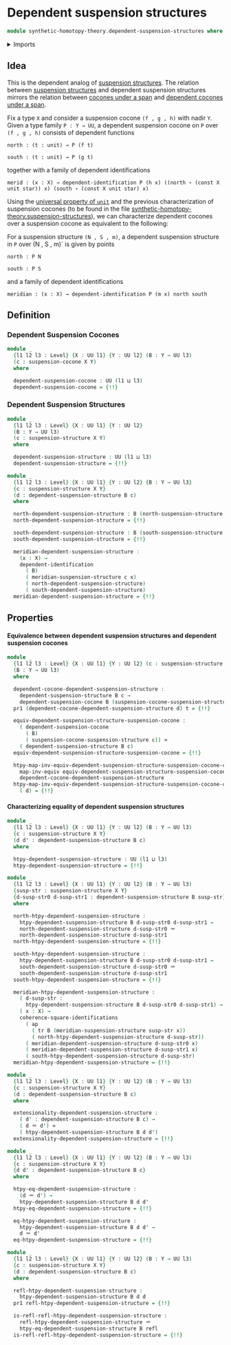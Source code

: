 # Dependent suspension structures

```agda
module synthetic-homotopy-theory.dependent-suspension-structures where
```

<details><summary>Imports</summary>

```agda
open import foundation.action-on-identifications-functions
open import foundation.commuting-squares-of-identifications
open import foundation.constant-maps
open import foundation.dependent-identifications
open import foundation.dependent-pair-types
open import foundation.equivalences
open import foundation.function-extensionality
open import foundation.function-types
open import foundation.functoriality-dependent-pair-types
open import foundation.homotopies
open import foundation.identity-types
open import foundation.injective-maps
open import foundation.structure-identity-principle
open import foundation.transport-along-identifications
open import foundation.unit-type
open import foundation.universal-property-unit-type
open import foundation.universe-levels

open import synthetic-homotopy-theory.dependent-cocones-under-spans
open import synthetic-homotopy-theory.suspension-structures
```

</details>

## Idea

This is the dependent analog of
[suspension structures](synthetic-homotopy-theory.suspension-structures.md). The
relation between
[suspension structures](synthetic-homotopy-theory.suspension-structures.md) and
dependent suspension structures mirrors the relation between
[cocones under a span](synthetic-homotopy-theory.cocones-under-spans.md) and
[dependent cocones under a span](synthetic-homotopy-theory.dependent-cocones-under-spans.md).

Fix a type `X` and consider a suspension cocone `(f , g , h)` with nadir `Y`.
Given a type family `P : Y → UU`, a dependent suspension cocone on `P` over
`(f , g , h)` consists of dependent functions

```text
north : (t : unit) → P (f t)

south : (t : unit) → P (g t)
```

together with a family of dependent identifications

```text
merid : (x : X) → dependent-identification P (h x) ((north ∘ (const X unit star)) x) (south ∘ (const X unit star) x)
```

Using the [universal property of `unit`](foundation.unit-type.md) and the
previous characterization of suspension cocones (to be found in the file
[synthetic-homotopy-theory.suspension-structures](synthetic-homotopy-theory.suspension-structures.md)),
we can characterize dependent cocones over a suspension cocone as equivalent to
the following:

For a suspension structure `(N , S , m)`, a dependent suspension structure in
`P` over (N , S , m)` is given by points

```text
north : P N

south : P S
```

and a family of dependent identifications

```text
meridian : (x : X) → dependent-identification P (m x) north south
```

## Definition

### Dependent Suspension Cocones

```agda
module _
  {l1 l2 l3 : Level} {X : UU l1} {Y : UU l2} (B : Y → UU l3)
  (c : suspension-cocone X Y)
  where

  dependent-suspension-cocone : UU (l1 ⊔ l3)
  dependent-suspension-cocone = {!!}
```

### Dependent Suspension Structures

```agda
module _
  {l1 l2 l3 : Level} {X : UU l1} {Y : UU l2}
  (B : Y → UU l3)
  (c : suspension-structure X Y)
  where

  dependent-suspension-structure : UU (l1 ⊔ l3)
  dependent-suspension-structure = {!!}

module _
  {l1 l2 l3 : Level} {X : UU l1} {Y : UU l2} {B : Y → UU l3}
  {c : suspension-structure X Y}
  (d : dependent-suspension-structure B c)
  where

  north-dependent-suspension-structure : B (north-suspension-structure c)
  north-dependent-suspension-structure = {!!}

  south-dependent-suspension-structure : B (south-suspension-structure c)
  south-dependent-suspension-structure = {!!}

  meridian-dependent-suspension-structure :
    (x : X) →
    dependent-identification
      ( B)
      ( meridian-suspension-structure c x)
      ( north-dependent-suspension-structure)
      ( south-dependent-suspension-structure)
  meridian-dependent-suspension-structure = {!!}
```

## Properties

#### Equivalence between dependent suspension structures and dependent suspension cocones

```agda
module _
  {l1 l2 l3 : Level} {X : UU l1} {Y : UU l2} (c : suspension-structure X Y)
  (B : Y → UU l3)
  where

  dependent-cocone-dependent-suspension-structure :
    dependent-suspension-structure B c →
    dependent-suspension-cocone B (suspension-cocone-suspension-structure c)
  pr1 (dependent-cocone-dependent-suspension-structure d) t = {!!}

  equiv-dependent-suspension-structure-suspension-cocone :
    ( dependent-suspension-cocone
      ( B)
      ( suspension-cocone-suspension-structure c)) ≃
    ( dependent-suspension-structure B c)
  equiv-dependent-suspension-structure-suspension-cocone = {!!}

  htpy-map-inv-equiv-dependent-suspension-structure-suspension-cocone-cocone-dependent-cocone-dependent-suspension-structure :
    map-inv-equiv equiv-dependent-suspension-structure-suspension-cocone ~
    dependent-cocone-dependent-suspension-structure
  htpy-map-inv-equiv-dependent-suspension-structure-suspension-cocone-cocone-dependent-cocone-dependent-suspension-structure
    ( d) = {!!}
```

#### Characterizing equality of dependent suspension structures

```agda
module _
  {l1 l2 l3 : Level} {X : UU l1} {Y : UU l2} (B : Y → UU l3)
  {c : suspension-structure X Y}
  (d d' : dependent-suspension-structure B c)
  where

  htpy-dependent-suspension-structure : UU (l1 ⊔ l3)
  htpy-dependent-suspension-structure = {!!}

module _
  {l1 l2 l3 : Level} {X : UU l1} {Y : UU l2} (B : Y → UU l3)
  {susp-str : suspension-structure X Y}
  {d-susp-str0 d-susp-str1 : dependent-suspension-structure B susp-str}
  where

  north-htpy-dependent-suspension-structure :
    htpy-dependent-suspension-structure B d-susp-str0 d-susp-str1 →
    north-dependent-suspension-structure d-susp-str0 ＝
    north-dependent-suspension-structure d-susp-str1
  north-htpy-dependent-suspension-structure = {!!}

  south-htpy-dependent-suspension-structure :
    htpy-dependent-suspension-structure B d-susp-str0 d-susp-str1 →
    south-dependent-suspension-structure d-susp-str0 ＝
    south-dependent-suspension-structure d-susp-str1
  south-htpy-dependent-suspension-structure = {!!}

  meridian-htpy-dependent-suspension-structure :
    ( d-susp-str :
      htpy-dependent-suspension-structure B d-susp-str0 d-susp-str1) →
    ( x : X) →
    coherence-square-identifications
      ( ap
        ( tr B (meridian-suspension-structure susp-str x))
        ( north-htpy-dependent-suspension-structure d-susp-str))
      ( meridian-dependent-suspension-structure d-susp-str0 x)
      ( meridian-dependent-suspension-structure d-susp-str1 x)
      ( south-htpy-dependent-suspension-structure d-susp-str)
  meridian-htpy-dependent-suspension-structure = {!!}

module _
  {l1 l2 l3 : Level} {X : UU l1} {Y : UU l2} (B : Y → UU l3)
  {c : suspension-structure X Y}
  (d : dependent-suspension-structure B c)
  where

  extensionality-dependent-suspension-structure :
    ( d' : dependent-suspension-structure B c) →
    ( d ＝ d') ≃
    ( htpy-dependent-suspension-structure B d d')
  extensionality-dependent-suspension-structure = {!!}

module _
  {l1 l2 l3 : Level} {X : UU l1} {Y : UU l2} (B : Y → UU l3)
  {c : suspension-structure X Y}
  {d d' : dependent-suspension-structure B c}
  where

  htpy-eq-dependent-suspension-structure :
    (d ＝ d') →
    htpy-dependent-suspension-structure B d d'
  htpy-eq-dependent-suspension-structure = {!!}

  eq-htpy-dependent-suspension-structure :
    htpy-dependent-suspension-structure B d d' →
    d ＝ d'
  eq-htpy-dependent-suspension-structure = {!!}

module _
  {l1 l2 l3 : Level} {X : UU l1} {Y : UU l2} (B : Y → UU l3)
  {c : suspension-structure X Y}
  (d : dependent-suspension-structure B c)
  where

  refl-htpy-dependent-suspension-structure :
    htpy-dependent-suspension-structure B d d
  pr1 refl-htpy-dependent-suspension-structure = {!!}

  is-refl-refl-htpy-dependent-suspension-structure :
    refl-htpy-dependent-suspension-structure ＝
    htpy-eq-dependent-suspension-structure B refl
  is-refl-refl-htpy-dependent-suspension-structure = {!!}
```
